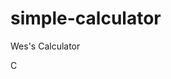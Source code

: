 # simple-calculator
<!DOCTYPE html>
<html>
  <head>
    <div class="title">Wes's Calculator</div>
  </head>
 <body>
   <table>
     <tr>
       <p colspan="4" input type="int"></p>
       <p input type="button" value="C">C</p>
        
                                       
